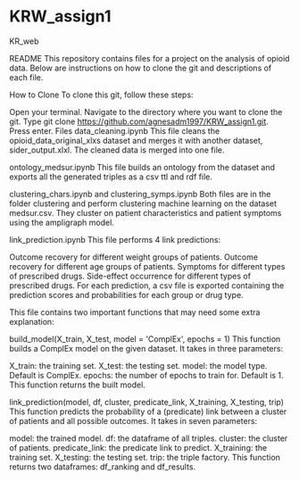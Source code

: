 # KRW_assign1
KR_web

README
This repository contains files for a project on the analysis of opioid data. Below are instructions on how to clone the git and descriptions of each file.

How to Clone
To clone this git, follow these steps:

Open your terminal.
Navigate to the directory where you want to clone the git.
Type git clone https://github.com/agnesadm1997/KRW_assign1.git.
Press enter.
Files
data_cleaning.ipynb
This file cleans the opioid_data_original_xlxs dataset and merges it with another dataset, sider_output.xlxl. The cleaned data is merged into one file.

ontology_medsur.ipynb
This file builds an ontology from the dataset and exports all the generated triples as a csv ttl and rdf file.

clustering_chars.ipynb and clustering_symps.ipynb
Both files are in the folder clustering and perform clustering machine learning on the dataset medsur.csv. They cluster on patient characteristics and patient symptoms using the ampligraph model.

link_prediction.ipynb
This file performs 4 link predictions:

Outcome recovery for different weight groups of patients.
Outcome recovery for different age groups of patients.
Symptoms for different types of prescribed drugs.
Side-effect occurrence for different types of prescribed drugs.
For each prediction, a csv file is exported containing the prediction scores and probabilities for each group or drug type.

This file contains two important functions that may need some extra explanation:

build_model(X_train, X_test, model = 'ComplEx', epochs = 1)
This function builds a ComplEx model on the given dataset. It takes in three parameters:

X_train: the training set.
X_test: the testing set.
model: the model type. Default is ComplEx.
epochs: the number of epochs to train for. Default is 1.
This function returns the built model.

link_prediction(model, df, cluster, predicate_link, X_training, X_testing, trip)
This function predicts the probability of a (predicate) link between a cluster of patients and all possible outcomes. It takes in seven parameters:

model: the trained model.
df: the dataframe of all triples.
cluster: the cluster of patients.
predicate_link: the predicate link to predict.
X_training: the training set.
X_testing: the testing set.
trip: the triple factory.
This function returns two dataframes: df_ranking and df_results.
